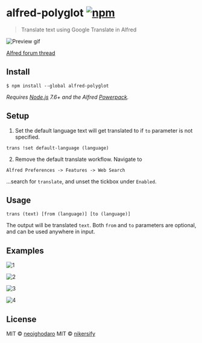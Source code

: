 # alfred-polyglot [![npm](https://img.shields.io/npm/v/alfred-polyglot.svg)](https://npmjs.org/package/alfred-polyglot)

> Translate text using Google Translate in Alfred

![Preview gif](media/preview.gif)

[Alfred forum thread](https://www.alfredforum.com/topic/11235-polyglot-yet-another-google-translate-workflow/)

## Install

```
$ npm install --global alfred-polyglot
```

*Requires [Node.js](https://nodejs.org) 7.6+ and the Alfred [Powerpack](https://www.alfredapp.com/powerpack/).*


## Setup

1. Set the default language text will get translated to if `to` parameter is not specified.

 ```
 trans !set default-language (language)
 ```

2. Remove the default translate workflow. Navigate to

 `Alfred Preferences -> Features -> Web Search`

 ...search for `translate`, and unset the tickbox under `Enabled`.


## Usage

```
trans (text) [from (language)] [to (language)]
```

The output will be translated `text`. Both `from` and `to` parameters are optional, and can be used anywhere in input.

## Examples

![1](media/1.png)


![2](media/2.png)


![3](media/3.png)


![4](media/4.png)


## License

MIT © [neoighodaro](https://neoighodaro.com)
MIT © [nikersify](https://nikerino.com)
